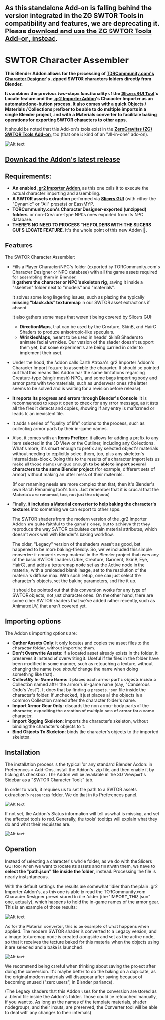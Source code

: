 ## As this standalone Add-on is falling behind the version integrated in the ZG SWTOR Tools in compatibility and features, we are deprecating it. Please [download and use the ZG SWTOR Tools Add-on, instead](https://github.com/SWTOR-Slicers/ZG-SWTOR-Tools).

# SWTOR Character Assembler

**This Blender Addon allows for the processing of [TORCommunity.com's Character Designer](https://github.com/SWTOR-Slicers/WikiPedia/wiki/Using-TORCommunity-Character-Designer)'s .zipped SWTOR characters folders directly from Blender.**

**It combines the previous two-steps functionality of the [Slicers GUI Tool](https://github.com/SWTOR-Slicers/Slicers-GUI)'s Locate feature and the [.gr2 Importer Addon](https://github.com/SWTOR-Slicers/Granny2-Plug-In-Blender-2.8x)'s Character Importer as an automated one-button process. It also comes with a quick Objects / Materials / Collections prefixer to be able to do multiple imports in a single Blender project, and with a Materials converter to facilitate baking operations for exporting SWTOR characters to other apps.**

It should be noted that this Add-on's tools exist in the **[ZeroGravitas (ZG) SWTOR Tools Add-on](https://github.com/SWTOR-Slicers/ZG-SWTOR-Tools)**, too (that one is kind of an "all-in-one" add-on).

![Alt text](images/swtor_char_assembler_010.png)

## **[Download the Addon's latest release](https://github.com/SWTOR-Slicers/SWTOR-Character-Locator/releases/latest)**

## Requirements:
* **An enabled [.gr2 Importer Addon](https://github.com/SWTOR-Slicers/Granny2-Plug-In-Blender-2.8x)**, as this one calls it to execute the actual character importing and assembling.
* **A SWTOR assets extraction** performed via **[Slicers GUI](https://github.com/SWTOR-Slicers/Slicers-GUI)** (with either the "Dynamic" or "All" presets) or EasyMYP.
* **TORCommunity.com's Character Designer-exported (unzipped) folders**, or non-Creature-type NPCs ones exported from its NPC database.  
* **THERE'S NO NEED TO PROCESS THE FOLDERS WITH THE SLICERS GUI'S LOCATE FEATURE**. It's the whole point of this new Addon 🙂.
## Features
The SWTOR Character Assembler:
* Fills a Player Character/NPC's folder (exported by TORCommunity.com's Character Designer or NPC database) with all the game assets required for assembling them in Blender.  
  **It gathers the character or NPC's skeleton rig**, saving it inside a "skeleton" folder next to "models" and "materials".

  It solves some long lingering issues, such as placing the typically **missing "black.dds" texturemap** in our SWTOR asset extractions if absent.  

  It also gathers some maps that weren't being covered by Slicers GUI:
  * **DirectionMaps**, that can be used by the Creature, SkinB, and HairC Shaders to produce anisotropic-like speculars.
  * **WrinklesMaps**, meant to be used in heads' SkinB Shaders to animate facial wrinkles. Our version of the shader doesn't support them yet, but some experiments are being carried in order to implement their use).


* Under the hood, the Addon calls Darth Atroxa's .gr2 Importer Addon's Character Import feature to assemble the character. It should be pointed out that this means this Addon has the same limitations regarding Creature-type (single mesh) NPCs, and some bugs importing body and armor parts with two materials, such as underwear ones (the latter seems to be solved and is waiting for a revision before release).

* **It reports its progress and errors through Blender's Console**. It is recommended to keep it open to check for any error message, as it lists all the files it detects and copies, showing if any entry is malformed or leads to an inexistent file.

* It adds a series of "quality of life" options to the process, such as collecting armor parts by their in-game names.

* Also, it comes with an **Items Prefixer**: it allows for adding a prefix to any item selected in the 3D View or the Outliner, including any Collections. What's more, it's smart enough to prefix any selected object's materials without needing to explicitly select them, too, plus any skeleton's internal data-block. Doing this to the results of a character import lets us make all those names unique enough **to be able to import several characters to the same Blender project** (for example, different sets of armor) without making an utter mess of their materials.  
  
  (If our renaming needs are more complex than that, then it's Blender's own Batch Renaming tool's turn. Just remember that it is crucial that the Materials are renamed, too, not just the objects)

* Finally, **it includes a Material converter to help baking the character's textures** into something we can export to other apps.
  
  The SWTOR shaders from the modern version of the .gr2 Importer Addon are quite faithful to the game's ones, but to achieve that they reproduce the way SWTOR calculates certain material attributes, which doesn't work well with Blender's baking workflow.

  The older, "Legacy" version of the shaders wasn't as good, but happened to be more baking-friendly. So, we've included this simple converter: it converts every material in the Blender project that uses any of the basic SWTOR shaders (Uber, Creature, Garment, SkinB, Eye, HairC), and adds a texturemap node set as the Active node in the material, with a preloaded blank image, set to the resolution of the material's diffuse map. With such setup, one can just select the character's objects, set the baking parameters, and fire it up.

  It should be pointed out that this conversion works for any type of SWTOR objects, not just character ones. On the other hand, there are some other SWTOR shaders that we've added rather recently, such as AnimatedUV, that aren't covered yet.
  


## Importing options
The Addon's importing options are:
* **Gather Assets Only**: it only locates and copies the asset files to the character folder, without importing them.
* **Don't Overwrite Assets**: if a located asset already exists in the folder, it preserves it instead of overwriting it. Useful if the files in the folder have been modified in some manner, such as retouching a texture, without changing the name (you *should* change the name when doing something like that).
* **Collect By In-Game Name**: it places each armor part's objects inside a Collection named after the armor's in-game name (say, "Canderous Ordo's Vest"). It does that by finding a `presets.json` file inside the character's folder. If unchecked, it just places all the objects in a common Collection named after the character folder's name.
* **Import Armor Gear Only**: discards the non armor-body parts of the character, expediting the creation of multiple sets of armor for a same character.
* **Import Rigging Skeleton**: imports the character's skeleton, without binding the character's objects to it.
* **Bind Objects To Skeleton**: binds the character's objects to the imported skeleton.

## Installation
The installation process is the typical for any standard Blender Addon: in Preferences > Add-Ons, install the Addon's .zip file, and then enable it by ticking its checkbox. The Addon will be available in the 3D Viewport's Sidebar as a "SWTOR Character Tools" tab.

In order to work, it requires us to set the path to a SWTOR assets extraction's `resources` folder. We do that in its Preferences panel.

![Alt text](images/swtor_char_assembler_020.png)

If not set, the Addon's Status information will tell us what is missing, and set the affected tools to red. Generally, the tools' tooltips will explain what they do and what their requisites are.

![Alt text](images/swtor_char_assembler_030.png)

## Operation

Instead of selecting a character's whole folder, as we do with the Slicers GUI tool when we want to locate its assets and fill it with them, we have to **select the "path.json" file inside the folder**, instead. Processing the file is nearly instantaneous.

With the default settings, the results are somewhat tidier than the plain .gr2 Importer Addon's, as this one is able to read the TORCommunity.com Character Designer preset stored in the folder (the "IMPORT_THIS.json" one, actually), which happens to hold the in-game names of the armor gear. This is an example of those results:

![Alt text](images/swtor_char_assembler_040.png)

As for the Material converter, this is an example of what happens when applied. The modern SWTOR shader is converted to a Legacy version, and a image texturemap node is created alongside and set as the active node, so that it receives the texture baked for this material when the objects using it are selected and a bake is launched.

![Alt text](images/swtor_char_assembler_050.png)

We recommend being careful when thinking about saving the project after doing the conversion. It's maybe better to do the baking on a duplicate, as the original modern materials will disappear after saving because of becoming unused ("zero users", in Blender parlance).

(The Legacy shaders that this Addon uses for the conversion are stored as a .blend file inside the Addon's folder. Those could be retouched manually, if you want to. As long as the names of the template materials, shader nodegroups, and their inputs, are preserved, the Converter tool will be able to deal with any changes to their internals)
